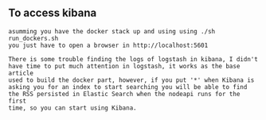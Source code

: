 ## To access kibana

    asumming you have the docker stack up and using using ./sh run_dockers.sh
    you just have to open a browser in http://localhost:5601
    
    There is some trouble finding the logs of logstash in kibana, I didn't 
    have time to put much attention in logstash, it works as the base article
    used to build the docker part, however, if you put '*' when Kibana is
    asking you for an index to start searching you will be able to find
    the RSS persisted in Elastic Search when the nodeapi runs for the first
    time, so you can start using Kibana.


